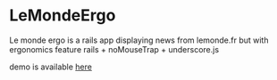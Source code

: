 LeMondeErgo
===========

Le monde ergo is a rails app displaying news from lemonde.fr but with ergonomics feature
rails + noMouseTrap + underscore.js

demo is available [here](lemondeergo.herokuapp.com)
